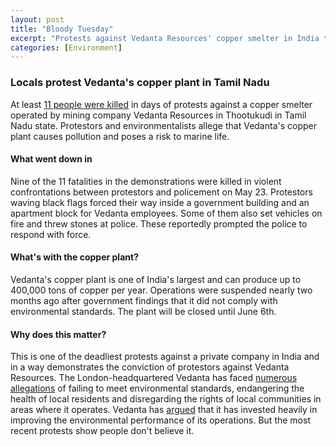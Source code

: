 ```yaml
---
layout: post
title: "Bloody Tuesday"
excerpt: "Protests against Vedanta Resources' copper smelter in India turns violent."
categories: [Environment]
---
```


### Locals protest Vedanta's copper plant in Tamil Nadu

At least <a href="https://www.reuters.com/article/us-vedanta-smelter-violence/at-least-nine-dead-after-police-fire-on-protesters-seeking-closure-of-indian-copper-smelter-idUSKCN1IN11X?feedType=RSS&feedName=worldNews&rpc=69" target="_blank">11 people were killed</a> in days of protests against a copper smelter operated by mining company Vedanta Resources in Thootukudi in Tamil Nadu state. Protestors and environmentalists allege that Vedanta's copper plant causes pollution and poses a risk to marine life.

#### What went down in

Nine of the 11 fatalities in the demonstrations were killed in violent confrontations between protestors and policement on May 23. Protestors waving black flags forced their way inside a government building and an apartment block for Vedanta employees. Some of them also set vehicles on fire and threw stones at police. These reportedly prompted the police to respond with force.

#### What's with the copper plant?

Vedanta's copper plant is one of India's largest and can produce up to 400,000 tons of copper per year. Operations were suspended nearly two months ago after government findings that it did not comply with environmental standards. The plant will be closed until June 6th.

#### Why does this matter?

This is one of the deadliest protests against a private company in India and in a way demonstrates the conviction of protestors against Vedanta Resources. The London-headquartered Vedanta has faced <a href="http://www.minesandcommunities.org/article.php?a=13602" target="_blank">numerous allegations</a> of failing to meet environmental standards, endangering the health of local residents and disregarding the rights of local communities in areas where it operates. Vedanta has <a href="https://scroll.in/article/808828/human-rights-and-environment-are-our-priority-vedanta-reacts-to-london-lit-fest-controversy" target="_blank">argued</a> that it has invested heavily in improving the environmental performance of its operations. But the most recent protests show people don't believe it.
